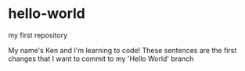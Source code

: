 # hello-world
my first repository

My name's Ken and I'm learning to code!
These sentences are the first changes that I want to commit to my 'Hello World' branch 

